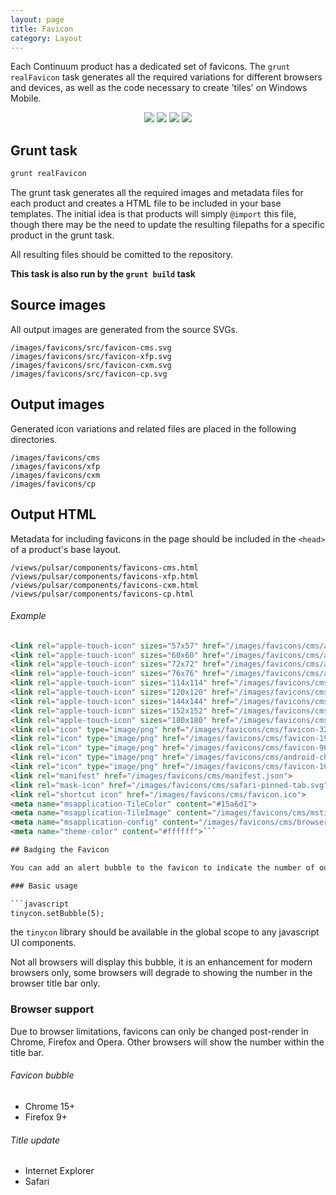 ```yaml
---
layout: page
title: Favicon
category: Layout
---
```


Each Continuum product has a dedicated set of favicons. The `grunt realFavicon` task generates all the required variations for different browsers and devices, as well as the code necessary to create 'tiles' on Windows Mobile.

<div style="text-align: center">
    <img src="/assets/image_examples/cms.png" style="display: inline-block">
    <img src="/assets/image_examples/xfp.png" style="display: inline-block">
    <img src="/assets/image_examples/cxm.png" style="display: inline-block">
    <img src="/assets/image_examples/cp.png" style="display: inline-block">
</div>

## Grunt task

```javascript
grunt realFavicon
```

The grunt task generates all the required images and metadata files for each product and creates a HTML file to be included in your base templates. The initial idea is that products will simply `@import` this file, though there may be the need to update the resulting filepaths for a specific product in the grunt task.

All resulting files should be comitted to the repository.

**This task is also run by the `grunt build` task**

## Source images

All output images are generated from the source SVGs.

```
/images/favicons/src/favicon-cms.svg
/images/favicons/src/favicon-xfp.svg
/images/favicons/src/favicon-cxm.svg
/images/favicons/src/favicon-cp.svg
```

## Output images

Generated icon variations and related files are placed in the following directories.

```
/images/favicons/cms
/images/favicons/xfp
/images/favicons/cxm
/images/favicons/cp
```

## Output HTML

Metadata for including favicons in the page should be included in the `<head>` of a product's base layout.

```
/views/pulsar/components/favicons-cms.html
/views/pulsar/components/favicons-xfp.html
/views/pulsar/components/favicons-cxm.html
/views/pulsar/components/favicons-cp.html
```

###### Example

```html
<link rel="apple-touch-icon" sizes="57x57" href="/images/favicons/cms/apple-touch-icon-57x57.png">
<link rel="apple-touch-icon" sizes="60x60" href="/images/favicons/cms/apple-touch-icon-60x60.png">
<link rel="apple-touch-icon" sizes="72x72" href="/images/favicons/cms/apple-touch-icon-72x72.png">
<link rel="apple-touch-icon" sizes="76x76" href="/images/favicons/cms/apple-touch-icon-76x76.png">
<link rel="apple-touch-icon" sizes="114x114" href="/images/favicons/cms/apple-touch-icon-114x114.png">
<link rel="apple-touch-icon" sizes="120x120" href="/images/favicons/cms/apple-touch-icon-120x120.png">
<link rel="apple-touch-icon" sizes="144x144" href="/images/favicons/cms/apple-touch-icon-144x144.png">
<link rel="apple-touch-icon" sizes="152x152" href="/images/favicons/cms/apple-touch-icon-152x152.png">
<link rel="apple-touch-icon" sizes="180x180" href="/images/favicons/cms/apple-touch-icon-180x180.png">
<link rel="icon" type="image/png" href="/images/favicons/cms/favicon-32x32.png" sizes="32x32">
<link rel="icon" type="image/png" href="/images/favicons/cms/favicon-194x194.png" sizes="194x194">
<link rel="icon" type="image/png" href="/images/favicons/cms/favicon-96x96.png" sizes="96x96">
<link rel="icon" type="image/png" href="/images/favicons/cms/android-chrome-192x192.png" sizes="192x192">
<link rel="icon" type="image/png" href="/images/favicons/cms/favicon-16x16.png" sizes="16x16">
<link rel="manifest" href="/images/favicons/cms/manifest.json">
<link rel="mask-icon" href="/images/favicons/cms/safari-pinned-tab.svg" color="#15a6d1">
<link rel="shortcut icon" href="/images/favicons/cms/favicon.ico">
<meta name="msapplication-TileColor" content="#15a6d1">
<meta name="msapplication-TileImage" content="/images/favicons/cms/mstile-144x144.png">
<meta name="msapplication-config" content="/images/favicons/cms/browserconfig.xml">
<meta name="theme-color" content="#ffffff">```

## Badging the Favicon

You can add an alert bubble to the favicon to indicate the number of outstanding tasks the user needs to complete.

### Basic usage

```javascript
tinycon.setBubble(5);
```

the `tinycon` library should be available in the global scope to any javascript UI components.

Not all browsers will display this bubble, it is an enhancement for modern browsers only, some browsers will degrade to showing the number in the browser title bar only.

### Browser support

Due to browser limitations, favicons can only be changed post-render in Chrome, Firefox and Opera. Other browsers will show the number within the title bar.

###### Favicon bubble

* Chrome 15+
* Firefox 9+

###### Title update

* Internet Explorer
* Safari
